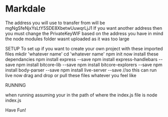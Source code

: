 # Markdale
The address you will use to transfer from will be mgNgSfeNjxYsLtY5SDE8XbetwUuwqrLjJ1 
If you want another address then you must change the PrivateKeyWIF based on the address you have in mind
the node modules folder wasnt uploaded as it was too large


SETUP
To set up if you want to create your own project with these imported files
mkdir 'whatever name'
cd 'whatever name'
npm init
now install these dependancies
npm install express --save
npm install express-handlebars --save
npm install bitcore-lib --save
npm install bitcore-explorers --save
npm install body-parser --save
npm install live-server --save //so this can run live 
now drag and drop or pull these files whatever you feel like

RUNNING

when running assuming your in the path of where the index.js file is
node index.js

Have Fun!
